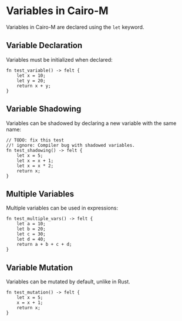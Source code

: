 # Variables in Cairo-M

Variables in Cairo-M are declared using the `let` keyword.

## Variable Declaration

Variables must be initialized when declared:

```cairo-m
fn test_variable() -> felt {
    let x = 10;
    let y = 20;
    return x + y;
}
```

## Variable Shadowing

Variables can be shadowed by declaring a new variable with the same name:

```cairo-m
// TODO: fix this test
//! ignore: Compiler bug with shadowed variables.
fn test_shadowing() -> felt {
    let x = 5;
    let x = x + 1;
    let x = x * 2;
    return x;
}
```

## Multiple Variables

Multiple variables can be used in expressions:

```cairo-m
fn test_multiple_vars() -> felt {
    let a = 10;
    let b = 20;
    let c = 30;
    let d = 40;
    return a + b + c + d;
}
```

## Variable Mutation

Variables can be mutated by default, unlike in Rust.

```cairo-m
fn test_mutation() -> felt {
    let x = 5;
    x = x + 1;
    return x;
}
```
